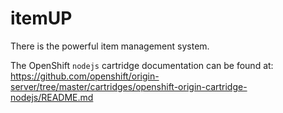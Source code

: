 itemUP
======

There is the powerful item management system.

The OpenShift `nodejs` cartridge documentation can be found at:
https://github.com/openshift/origin-server/tree/master/cartridges/openshift-origin-cartridge-nodejs/README.md
